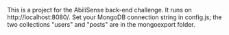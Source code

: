This is a project for the AbiliSense back-end challenge. It runs on http://localhost:8080/. Set your MongoDB connection string in config.js; the two collections "users" and "posts" are in the mongoexport folder.
